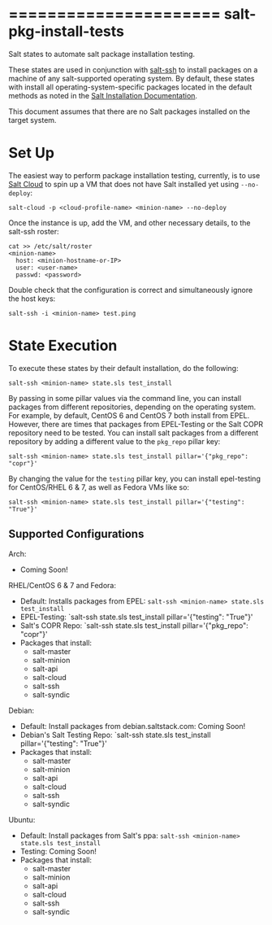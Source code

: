 ======================
salt-pkg-install-tests
======================

Salt states to automate salt package installation testing.

These states are used in conjunction with [salt-ssh](http://docs.saltstack.com/en/latest/topics/ssh/) to install
packages on a machine of any salt-supported operating system. By default, these states with install all
operating-system-specific packages located in the default methods as noted in the
[Salt Installation Documentation](http://docs.saltstack.com/en/latest/topics/installation/index.html).

This document assumes that there are no Salt packages installed on the target system.

Set Up
======

The easiest way to perform package installation testing, currently, is to use
[Salt Cloud](http://docs.saltstack.com/en/latest/topics/cloud/) to spin up a VM that does not have Salt installed
yet using `--no-deploy`:
```
salt-cloud -p <cloud-profile-name> <minion-name> --no-deploy
```

Once the instance is up, add the VM, and other necessary details, to the salt-ssh roster:
```
cat >> /etc/salt/roster
<minion-name>
  host: <minion-hostname-or-IP>
  user: <user-name>
  passwd: <password>
```

Double check that the configuration is correct and simultaneously ignore the host keys:
```
salt-ssh -i <minion-name> test.ping
```

State Execution
===============

To execute these states by their default installation, do the following:
```
salt-ssh <minion-name> state.sls test_install
```

By passing in some pillar values via the command line, you can install packages from different repositories, depending
on the operating system. For example, by default, CentOS 6 and CentOS 7 both install from EPEL. However, there are
times that packages from EPEL-Testing or the Salt COPR repository need to be tested. You can install salt packages from
a different repository by adding a different value to the `pkg_repo` pillar key:
```
salt-ssh <minion-name> state.sls test_install pillar='{"pkg_repo": "copr"}'
```

By changing the value for the `testing` pillar key, you can install epel-testing for CentOS/RHEL 6 & 7, as well as
Fedora VMs like so:
```
salt-ssh <minion-name> state.sls test_install pillar='{"testing": "True"}'
```

Supported Configurations
------------------------

Arch:
- Coming Soon!

RHEL/CentOS 6 & 7 and Fedora:
- Default: Installs packages from EPEL: `salt-ssh <minion-name> state.sls test_install`
- EPEL-Testing: `salt-ssh <minion-name> state.sls test_install pillar='{"testing": "True"}'
- Salt's COPR Repo: `salt-ssh <minion-name> state.sls test_install pillar='{"pkg_repo": "copr"}'
- Packages that install:
  - salt-master
  - salt-minion
  - salt-api
  - salt-cloud
  - salt-ssh
  - salt-syndic

Debian:
- Default: Install packages from debian.saltstack.com: Coming Soon!
- Debian's Salt Testing Repo: `salt-ssh <minion-name> state.sls test_install pillar='{"testing": "True"}'
- Packages that install:
  - salt-master
  - salt-minion
  - salt-api
  - salt-cloud
  - salt-ssh
  - salt-syndic

Ubuntu:
- Default: Install packages from Salt's ppa: `salt-ssh <minion-name> state.sls test_install`
- Testing: Coming Soon!
- Packages that install:
  - salt-master
  - salt-minion
  - salt-api
  - salt-cloud
  - salt-ssh
  - salt-syndic
